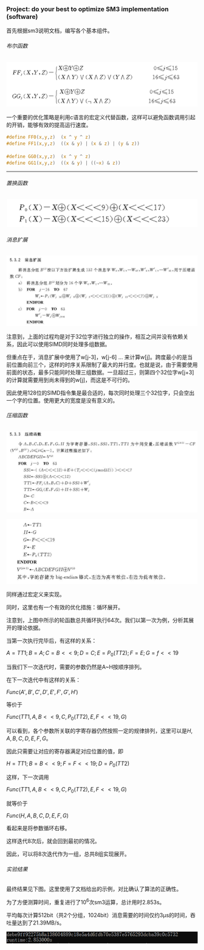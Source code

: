 ### Project: do your best to optimize SM3 implementation (software)

首先根据sm3说明文档，编写各个基本组件。

###### 布尔函数

![image-20220720213245973](.\p1.png)

一个重要的优化策略是利用c语言的宏定义代替函数，这样可以避免函数调用引起的开销，能够有效的提高运行速度。

```c
#define FF0(x,y,z)  (x ^ y ^ z)
#define FF1(x,y,z)  ((x & y) | (x & z) | (y & z))

#define GG0(x,y,z)  (x ^ y ^ z)
#define GG1(x,y,z)  ((x & y) | ((~x) & z))
```

------

###### 置换函数

![image-20220720213522781](.\p2.png)

###### 消息扩展

![image-20220720213703736](.\p3.png)

注意到，上面的过程均是对于32位字进行独立的操作，相互之间并没有依赖关系，因此可以使用SIMD同时处理多组数据。

但重点在于，消息扩展中使用了w[j-3]，w[j-6] ... 来计算w[j]。跨度最小的是当前位置向前三个，这样的时序关系限制了最大的并行度。也就是说，由于需要使用前面的状态，最多只能同时处理三组数据。一旦超过三，则第四个32位字w[j+3]的计算就需要用到尚未得到的w[j]，而这是不可行的。

因此使用128位的SIMD指令集是最合适的，每次同时处理三个32位字，只会空出一个字的位置。使用更大的宽度是没有意义的。

###### 压缩函数

![image-20220720213828852](.\p4.png)

![image-20220720213838780](.\p5.png)

同样通过宏定义来实现。

同时，这里也有一个有效的优化措施：循环展开。

注意到，上图中所示的轮函数总共循环执行64次。我们以第一次为例，分析其展开的理论依据。

当第一次执行完毕后，有这样的关系：

$A=TT1;B=A;C=B<<9;D=C;E=P_0(TT2);F=E;G=f<<19$

当我们下一次迭代时，需要的参数仍然是A~H按顺序排列。

在下一次迭代中有这样的关系：

$Func(A',B',C',D',E',F',G',H')$

等价于

$Func(TT1,A,B<<9,C,P_0(TT2),E,F<<19,G)$

可以看到，各个参数所关联的字寄存器仍然按照一定的规律排列，这里可以是$H,A,B,C,D,E,F,G$。

因此只需要让对应的寄存器满足对应位置的值，即

$H=TT1;B=B<<9;F=F<<19;D=P_0(TT2)$

这样，下一次调用

$Func(TT1,A,B<<9,C,P_0(TT2),E,F<<19,G)$

就等价于

$Func(H,A,B,C,D,E,F,G)$

看起来是将参数循环右移。

这样迭代8次后，就会回到最初的情况。

因此，可以将8次迭代作为一组，总共8组实现展开。

###### 实验结果

最终结果见下图。这里使用了文档给出的示例，对比确认了算法的正确性。

为了方便测算时间，重复进行了$10^6$次sm3运算，总计用时2.853s。

平均每次计算512bit（共2个分组，1024bit）消息需要的时间仅约3μs的时间，吞吐量达到了21.39MB/s。

![image-20220720211340311](.\result.png)